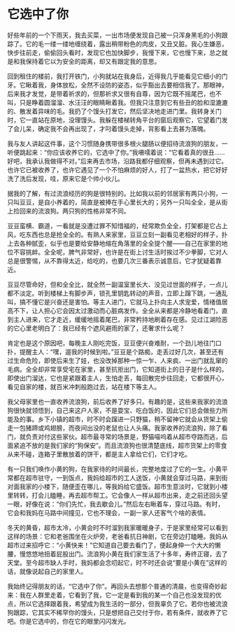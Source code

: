 # 它选中了你

好些年前的一个下雨天，我去买菜，一出市场便发现自己被一只浑身黑毛的小狗跟踪了。它的毛一缕一缕地缠绕着，露出稍带粉色的肉皮，又丑又脏。我心生嫌恶，快步往前走，偷偷回头看时，发现它也加快脚步，我慢下来，它也慢下来，总之就是和我保持着它以为安全的距离，却又有跟定我的意思。 

回到租住的楼前，我打开铁门，小狗就站在我身后，近得我几乎能看见它细小的门牙。它瞅着我，身体放松，全然不设防的姿态，似乎豁出去要相信我了。那眼神，后来我才发觉，是带着祈求的，但那祈求又很有自尊，因为它既不摇尾巴，也不叫，只是睁着圆溜溜、水汪汪的眼睛瞅着我。但我只注意到它有些丑的脸和湿漉漉的、散发着异味的毛。我扔了个馒头打发它，然后坚决地走进门里。我转身关门时，它一直站在原地，没理馒头。我躲在楼梯转角平台的窗后观察它，它望着门发了会儿呆，确定我不会再出现了，才叼着馒头走掉，背影看上去甚为落魄。 

我与友人讲起这件事，这个习惯随身携带很多根火腿肠以便招待流浪狗的朋友，一听便跳起来：“你应该收养它的，它选中了你。”我嗫嚅着说：“它看着真的很丑……好吧，我承认我做得不对。”后来再去市场，沿路我都仔细观察，但再未遇到过它。也许它已被收养了，也许它遇见了一个不怕麻烦的好人，打了一盆热水，把它好好洗了洗后发现，哇，原来它是个帅小伙儿。 

据我的了解，有过流浪经历的狗是很特别的。比如我以前的邻居家有两只小狗，一只叫豆豆，是自小养着的，简直是被捧在手心里长大的；另外一只叫全全，是从街上捡回来的流浪狗。两只狗的性格非常不同。 

豆豆蛮横、霸道，一看就是没遭过罪不知惜福的，经常欺负全全，打架都是它占上风，吃东西也总是抢全全的。有熟人来家里，豆豆立刻一副看见老相好的样子，扑上去各种腻歪，似乎也是要给安静地缩在角落里的全全提个醒——自己在家里的地位不容挑衅。全全呢，脾气非常好，也许是在街上讨生活时挨过不少拳脚，它对人总是很警惕，从不靠得太近，给吃的，也要几次三番表示诚意后，它才犹疑着靠近。 

豆豆尽管命好，但和全全比，就全然一副温室里长大、没见过世面的样子，一点儿都不淡定。听到楼梯上有脚步声，锁孔里钥匙转动的声音，立即上蹿下跳，一通乱叫，搞不懂它是兴奋还是害怕。等主人进门，它就马上扑向主人求宠爱，情绪值居高不下，让人担心它会因太过激动而心脏病发作。全全从来都是冷静地看着门，直到主人进来，它才走近，缓缓地摇着尾巴，非常矜持地刷着存在感。见过江湖险恶的它心里老明白了：我已经有个遮风避雨的家了，还奢求什么呢？ 

肯定也是这个原因吧，每晚主人刚吃完饭，豆豆便兴奋难耐，一个劲儿地往门口扑，提醒主人：“嘿，遛我的时候到啦。”豆豆是个路痴，走丢过好几次，甚至还有过生命危险，即使后来生了娃，也没改掉那种一惊一乍、人来疯、一出门就乱窜的毛病。全全却非常享受宅在家里，甚至抗拒出门，它知道街上的日子是什么样的。即使出门溜达，它也是紧跟着主人，生怕走丢，每回散完步往回走，它都很开心，看见自家的楼，就百米冲刺般跑过去，站在楼下等主人。 

我父母家里也一直收养流浪狗，前后收养了好多只。有趣的是，这些来我家的流浪狗很快就领悟到，自己来这户人家，不是耍宝、吃白饭的，因此它们总会做些力所能及的事。乡下小镇的超市，时不时会蹿进一只野猫，稍不留神它就会从货架上偷走一包猪蹄或鸡翅膀，而夜间出没的老鼠也让人头痛。我家收养的流浪狗，除了看门，就负责对付这些家伙。超市最寻常的场景是，野猫喵呜着从超市夺路而逃，后面紧追不放的是我们家的“狗保安”。而且流浪狗也很清楚底线，超市货架上的零食从来不碰，连箱子里散放着的饼干，都是主人拿给它们，它们才吃。 

有一只我们唤作小黄的狗，在我家待的时间最长，完整地度过了它的一生。小黄平常都在超市驻守，一到饭点，我妈给超市的工人送饭，小黄就会穿过马路，来到街对面我家的小楼下，随便歪在哪儿，等我妈给它盛饭。超市生意淡时，它就到小楼里转转，打会儿瞌睡，再去超市帮工。它会像人一样从超市出来，走之前还回头望一眼，好像在说：“你们先忙，我去歇会儿。”然后左右瞅着车，穿过马路。有时，它会和我妈在马路中间撞见，它也不理会，一副一家人还客气个啥的表情。 

冬天的黄昏，超市太冷，小黄会时不时溜到我家暖暖身子，于是家里经常可以看到这样的场景：它和老爸围坐在火炉旁，老爸看抗日神剧，它在旁边打瞌睡。我妈从超市过来招呼它：“小黄快来！”它知道自己要去看门了，便起身伸一个大大的懒腰，慢悠悠地扭着屁股出门。流浪狗小黄在我们家生活了十多年，寿终正寝，去了天堂。至今超市缺人手时，我妈都会念叨起它，时不时还会说“要是小黄在”这样的话，就像说起自己的家里人。 

我始终记得朋友的话，“它选中了你”。再回头去想那个普通的清晨，也变得奇妙起来：我在人群里走着，它看到了我，它一定是看到我的某一个自己也没发现的优点，所以它选择跟着我，希望成为我生活的一部分，但我辜负了它。若你也被流浪狗跟踪，它其实不稀罕你的馒头，只是想把自己交付于你，若有条件，就收养了它吧。你是它选中的，你在它的眼里闪闪发光。